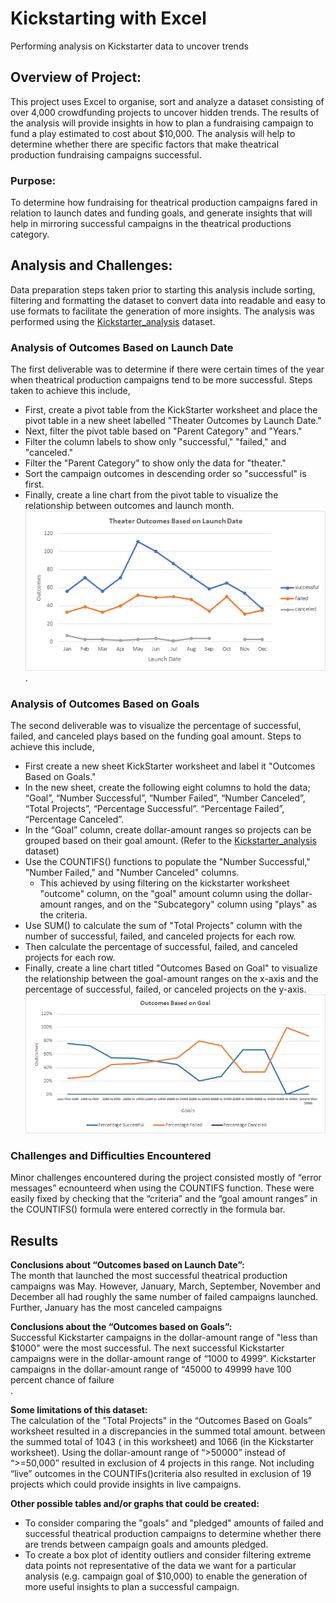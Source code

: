 # Kickstarting with Excel
Performing analysis on Kickstarter data to uncover trends

## Overview of Project: 
This project uses Excel to organise, sort and analyze a dataset consisting of over 4,000 crowdfunding projects to uncover hidden trends. The results of the analysis will provide insights in how to plan a fundraising campaign to fund a play estimated to cost about $10,000. The analysis will help to determine whether there are specific factors that make theatrical production fundraising campaigns successful.

### Purpose: 
To determine how fundraising for theatrical production campaigns fared in relation to launch dates and funding goals, and generate insights that will help in mirroring successful campaigns in the theatrical productions category.

## Analysis and Challenges: 
Data preparation steps taken prior to starting this analysis include sorting, filtering and formatting the dataset to convert data into readable and easy to use formats to facilitate the generation of more insights. The analysis was performed using the [Kickstarter_analysis](https://github.com/aobasuyi/kickstarter-analysis/blob/main/Kickstarter_Challenge.xlsx) dataset.

### Analysis of Outcomes Based on Launch Date
The first deliverable was to determine if there were certain times of the year when theatrical production campaigns tend to be more successful. Steps taken to achieve this include,
- First, create a pivot table from the KickStarter worksheet and place the pivot table in a new sheet labelled "Theater Outcomes by Launch Date."
- Next, filter the pivot table based on "Parent Category" and "Years."
- Filter the column labels to show only "successful," "failed," and "canceled."
- Filter the "Parent Category" to show only the data for "theater."
- Sort the campaign outcomes in descending order so "successful" is first.
- Finally, create a line chart from the pivot table to visualize the relationship between outcomes and launch month.   *![Alt text](resources/Theater_Outcomes_vs_Launch.png)*.

### Analysis of Outcomes Based on Goals
The second deliverable was to visualize the percentage of successful, failed, and canceled plays based on the funding goal amount. Steps to achieve this include,
- First create a new sheet KickStarter worksheet and label it "Outcomes Based on Goals." 
- In the new sheet, create the following eight columns to hold the data; “Goal”, “Number Successful”, “Number Failed”, “Number Canceled”, “Total Projects”, “Percentage Successful”. “Percentage Failed”, “Percentage Canceled”.
- In the “Goal” column, create dollar-amount ranges so projects can be grouped based on their goal amount. (Refer to the [Kickstarter_analysis](https://github.com/aobasuyi/kickstarter-analysis/blob/main/Kickstarter_Challenge.xlsx) dataset)
- Use the COUNTIFS() functions to populate the "Number Successful," "Number Failed," and "Number Canceled" columns.
  - This achieved by using filtering on the kickstarter worksheet "outcome" column, on the "goal" amount column using the dollar-amount ranges, and on the "Subcategory" column using "plays" as the criteria.
- Use SUM() to calculate the sum of "Total Projects" column with the number of successful, failed, and canceled projects for each row.
- Then calculate the percentage of successful, failed, and canceled projects for each row.
- Finally, create a line chart titled "Outcomes Based on Goal" to visualize the relationship between the goal-amount ranges on the x-axis and the percentage of successful, failed, or canceled projects on the y-axis. <br /> *![Alt text](resources/Outcomes_vs_Goals.png)*

### Challenges and Difficulties Encountered
Minor challenges encountered during the project consisted mostly of “error messages” ecnounteerd when using the COUNTIFS function. These were easily fixed by checking that the “criteria” and the “goal amount ranges” in the COUNTIFS() formula were entered correctly in the formula bar. 

## Results

**Conclusions about “Outcomes based on Launch Date”:** <br />
The month that launched the most successful theatrical production campaigns was May. However, January, March, September, November and December all had roughly the same number of failed campaigns launched. Further, January has the most canceled campaigns <br />

**Conclusions about the “Outcomes based on Goals”:**<br />
Successful Kickstarter campaigns in the dollar-amount range of "less than $1000" were the most successful. The next successful Kickstarter campaigns were in the dollar-amount range of “1000 to 4999”. Kickstarter campaigns in the dollar-amount range of “45000 to 49999 have 100 percent chance of failure <br />. 

**Some limitations of this dataset:**<br />
The calculation of the "Total Projects" in the “Outcomes Based on Goals” worksheet resulted in a discrepancies in the summed total amount. between the summed total of 1043 ( in this worksheet) and 1066 (in the Kickstarter worksheet). Using the dollar-amount range of “>50000” instead of “>=50,000” resulted in exclusion of 4 projects in this range. Not including “live” outcomes in the COUNTIFs()criteria also resulted in exclusion of 19 projects which could provide insights in live campaigns. <br />

**Other possible tables and/or graphs that could be created:**
- To consider comparing the "goals" and "pledged" amounts of failed and successful theatrical production campaigns to determine whether there are trends between campaign goals and amounts pledged.
- To create a box plot of identity outliers and consider filtering extreme data points not representative of the data we want for a particular analysis (e.g. campaign goal of $10,000) to enable the generation of more useful insights to plan a successful campaign.
